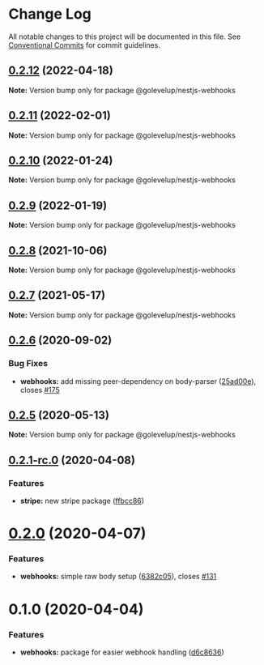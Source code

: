 # Change Log

All notable changes to this project will be documented in this file.
See [Conventional Commits](https://conventionalcommits.org) for commit guidelines.

## [0.2.12](https://github.com/golevelup/nestjs/compare/@golevelup/nestjs-webhooks@0.2.11...@golevelup/nestjs-webhooks@0.2.12) (2022-04-18)

**Note:** Version bump only for package @golevelup/nestjs-webhooks

## [0.2.11](https://github.com/golevelup/nestjs/compare/@golevelup/nestjs-webhooks@0.2.10...@golevelup/nestjs-webhooks@0.2.11) (2022-02-01)

**Note:** Version bump only for package @golevelup/nestjs-webhooks

## [0.2.10](https://github.com/golevelup/nestjs/compare/@golevelup/nestjs-webhooks@0.2.9...@golevelup/nestjs-webhooks@0.2.10) (2022-01-24)

**Note:** Version bump only for package @golevelup/nestjs-webhooks

## [0.2.9](https://github.com/golevelup/nestjs/compare/@golevelup/nestjs-webhooks@0.2.8...@golevelup/nestjs-webhooks@0.2.9) (2022-01-19)

**Note:** Version bump only for package @golevelup/nestjs-webhooks

## [0.2.8](https://github.com/golevelup/nestjs/compare/@golevelup/nestjs-webhooks@0.2.7...@golevelup/nestjs-webhooks@0.2.8) (2021-10-06)

**Note:** Version bump only for package @golevelup/nestjs-webhooks

## [0.2.7](https://github.com/golevelup/nestjs/compare/@golevelup/nestjs-webhooks@0.2.6...@golevelup/nestjs-webhooks@0.2.7) (2021-05-17)

**Note:** Version bump only for package @golevelup/nestjs-webhooks

## [0.2.6](https://github.com/golevelup/nestjs/compare/@golevelup/nestjs-webhooks@0.2.5...@golevelup/nestjs-webhooks@0.2.6) (2020-09-02)

### Bug Fixes

- **webhooks:** add missing peer-dependency on body-parser ([25ad00e](https://github.com/golevelup/nestjs/commit/25ad00e)), closes [#175](https://github.com/golevelup/nestjs/issues/175)

## [0.2.5](https://github.com/golevelup/nestjs/compare/@golevelup/nestjs-webhooks@0.2.4...@golevelup/nestjs-webhooks@0.2.5) (2020-05-13)

**Note:** Version bump only for package @golevelup/nestjs-webhooks

## [0.2.1-rc.0](https://github.com/golevelup/nestjs/compare/@golevelup/nestjs-webhooks@0.2.0...@golevelup/nestjs-webhooks@0.2.1-rc.0) (2020-04-08)

### Features

- **stripe:** new stripe package ([ffbcc86](https://github.com/golevelup/nestjs/commit/ffbcc86))

# [0.2.0](https://github.com/golevelup/nestjs/compare/@golevelup/nestjs-webhooks@0.1.0...@golevelup/nestjs-webhooks@0.2.0) (2020-04-07)

### Features

- **webhooks:** simple raw body setup ([6382c05](https://github.com/golevelup/nestjs/commit/6382c05)), closes [#131](https://github.com/golevelup/nestjs/issues/131)

# 0.1.0 (2020-04-04)

### Features

- **webhooks:** package for easier webhook handling ([d6c8636](https://github.com/golevelup/nestjs/commit/d6c8636))
